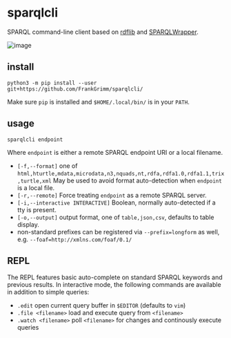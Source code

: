 # sparqlcli

SPARQL command-line client based on [rdflib](https://github.com/RDFLib/rdflib) and [SPARQLWrapper](https://github.com/RDFLib/sparqlwrapper).

![image](https://user-images.githubusercontent.com/321111/108711738-1828f600-7516-11eb-95f4-2d093a7976f1.png)

## install

```
python3 -m pip install --user git+https://github.com/FrankGrimm/sparqlcli/
```

Make sure `pip` is installed and `$HOME/.local/bin/` is in your `PATH`.

## usage

`sparqlcli endpoint`

Where `endpoint` is either a remote SPARQL endpoint URI or a local filename.

- `[-f,--format]` one of `html,hturtle,mdata,microdata,n3,nquads,nt,rdfa,rdfa1.0,rdfa1.1,trix,turtle,xml` May be used to avoid format auto-detection when `endpoint` is a local file.
- `[-r,--remote]` Force treating `endpoint` as a remote SPARQL server.
- `[-i,--interactive INTERACTIVE]` Boolean, normally auto-detected if a tty is present.
- `[-o,--output]` output format, one of `table,json,csv`, defaults to table display.
- non-standard prefixes can be registered via `--prefix=longform` as well, e.g. `--foaf=http://xmlns.com/foaf/0.1/`

## REPL

The REPL features basic auto-complete on standard SPARQL keywords and previous results. In interactive mode, the following commands are available in addition to simple queries:

- `.edit` open current query buffer in `$EDITOR` (defaults to `vim`)
- `.file <filename>` load and execute query from `<filename>`
- `.watch <filename>` poll `<filename>` for changes and continously execute queries
